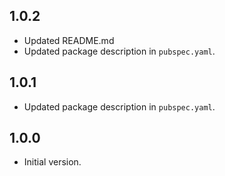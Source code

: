 ## 1.0.2

- Updated README.md
- Updated package description in `pubspec.yaml`.

## 1.0.1

- Updated package description in `pubspec.yaml`.

## 1.0.0

- Initial version.
